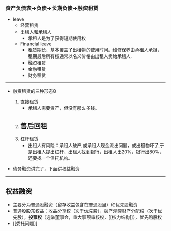 ### 资产负债表->负债->长期负债->融资租赁
- leave
	- 经营租赁
	- 出租人和承租人
		- 承租人是为了获得短期使用权
	- Financial leave
		- 租赁期长，基本覆盖了出租物的使用时间。维修保养由承租人承担，租期最后所有权通常以名义价格由出租人卖给承租人.
		- 融资租赁
		- 金融租赁
		- 财务租赁

---
- 融资租赁的三种形态Q
	1. 直接租赁
		- 承租人需要资产，但没有那么多钱。
	2. 售后回租
		- 
	3. 杠杆租赁
		- 出租人有风险：承租人破产,或承租人现金流出问题，或出租物坏了,于是出租人提出杠杆，出租人找到银行，出租人出20%，银行出80%，还要找一个信托机构。

- 债务融资讲完了，下面讲权益融资
---
## 权益融资
- 主要分为普通股融资（留存收益包含在普通股里）和优先股融资
- 普通股股东权益：收益分享权（次于优先股），破产清算财产分配权（次于优先股），**投票权**（选举董事会，重大事项审核权，[[权力结构]]），优先购股权
- [[委托问题]]